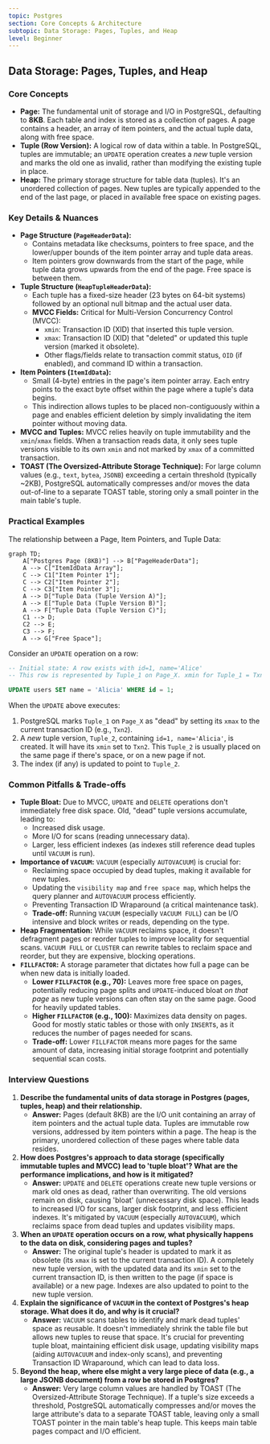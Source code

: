```yaml
---
topic: Postgres
section: Core Concepts & Architecture
subtopic: Data Storage: Pages, Tuples, and Heap
level: Beginner
---
```


## Data Storage: Pages, Tuples, and Heap
### Core Concepts

*   **Page:** The fundamental unit of storage and I/O in PostgreSQL, defaulting to **8KB**. Each table and index is stored as a collection of pages. A page contains a header, an array of item pointers, and the actual tuple data, along with free space.
*   **Tuple (Row Version):** A logical row of data within a table. In PostgreSQL, tuples are immutable; an `UPDATE` operation creates a *new* tuple version and marks the old one as invalid, rather than modifying the existing tuple in place.
*   **Heap:** The primary storage structure for table data (tuples). It's an unordered collection of pages. New tuples are typically appended to the end of the last page, or placed in available free space on existing pages.

### Key Details & Nuances

*   **Page Structure (`PageHeaderData`):**
    *   Contains metadata like checksums, pointers to free space, and the lower/upper bounds of the item pointer array and tuple data areas.
    *   Item pointers grow downwards from the start of the page, while tuple data grows upwards from the end of the page. Free space is between them.
*   **Tuple Structure (`HeapTupleHeaderData`):**
    *   Each tuple has a fixed-size header (23 bytes on 64-bit systems) followed by an optional null bitmap and the actual user data.
    *   **MVCC Fields:** Critical for Multi-Version Concurrency Control (MVCC):
        *   `xmin`: Transaction ID (XID) that inserted this tuple version.
        *   `xmax`: Transaction ID (XID) that "deleted" or updated this tuple version (marked it obsolete).
        *   Other flags/fields relate to transaction commit status, `OID` (if enabled), and command ID within a transaction.
*   **Item Pointers (`ItemIdData`):**
    *   Small (4-byte) entries in the page's item pointer array. Each entry points to the exact byte offset within the page where a tuple's data begins.
    *   This indirection allows tuples to be placed non-contiguously within a page and enables efficient deletion by simply invalidating the item pointer without moving data.
*   **MVCC and Tuples:** MVCC relies heavily on tuple immutability and the `xmin`/`xmax` fields. When a transaction reads data, it only sees tuple versions visible to its own `xmin` and not marked by `xmax` of a committed transaction.
*   **TOAST (The Oversized-Attribute Storage Technique):** For large column values (e.g., `text`, `bytea`, `JSONB`) exceeding a certain threshold (typically ~2KB), PostgreSQL automatically compresses and/or moves the data out-of-line to a separate TOAST table, storing only a small pointer in the main table's tuple.

### Practical Examples

The relationship between a Page, Item Pointers, and Tuple Data:

```mermaid
graph TD;
    A["Postgres Page (8KB)"] --> B["PageHeaderData"];
    A --> C["ItemIdData Array"];
    C --> C1["Item Pointer 1"];
    C --> C2["Item Pointer 2"];
    C --> C3["Item Pointer 3"];
    A --> D["Tuple Data (Tuple Version A)"];
    A --> E["Tuple Data (Tuple Version B)"];
    A --> F["Tuple Data (Tuple Version C)"];
    C1 --> D;
    C2 --> E;
    C3 --> F;
    A --> G["Free Space"];
```

Consider an `UPDATE` operation on a row:

```sql
-- Initial state: A row exists with id=1, name='Alice'
-- This row is represented by Tuple_1 on Page_X. xmin for Tuple_1 = Txn1.

UPDATE users SET name = 'Alicia' WHERE id = 1;
```

When the `UPDATE` above executes:

1.  PostgreSQL marks `Tuple_1` on `Page_X` as "dead" by setting its `xmax` to the current transaction ID (e.g., `Txn2`).
2.  A *new* tuple version, `Tuple_2`, containing `id=1, name='Alicia'`, is created. It will have its `xmin` set to `Txn2`. This `Tuple_2` is usually placed on the same page if there's space, or on a new page if not.
3.  The index (if any) is updated to point to `Tuple_2`.

### Common Pitfalls & Trade-offs

*   **Tuple Bloat:** Due to MVCC, `UPDATE` and `DELETE` operations don't immediately free disk space. Old, "dead" tuple versions accumulate, leading to:
    *   Increased disk usage.
    *   More I/O for scans (reading unnecessary data).
    *   Larger, less efficient indexes (as indexes still reference dead tuples until `VACUUM` is run).
*   **Importance of `VACUUM`:** `VACUUM` (especially `AUTOVACUUM`) is crucial for:
    *   Reclaiming space occupied by dead tuples, making it available for new tuples.
    *   Updating the `visibility map` and `free space map`, which helps the query planner and `AUTOVACUUM` process efficiently.
    *   Preventing Transaction ID Wraparound (a critical maintenance task).
    *   **Trade-off:** Running `VACUUM` (especially `VACUUM FULL`) can be I/O intensive and block writes or reads, depending on the type.
*   **Heap Fragmentation:** While `VACUUM` reclaims space, it doesn't defragment pages or reorder tuples to improve locality for sequential scans. `VACUUM FULL` or `CLUSTER` can rewrite tables to reclaim space and reorder, but they are expensive, blocking operations.
*   **`FILLFACTOR`:** A storage parameter that dictates how full a page can be when new data is initially loaded.
    *   **Lower `FILLFACTOR` (e.g., 70):** Leaves more free space on pages, potentially reducing page splits and `UPDATE`-induced bloat *on that page* as new tuple versions can often stay on the same page. Good for heavily updated tables.
    *   **Higher `FILLFACTOR` (e.g., 100):** Maximizes data density on pages. Good for mostly static tables or those with only `INSERT`s, as it reduces the number of pages needed for scans.
    *   **Trade-off:** Lower `FILLFACTOR` means more pages for the same amount of data, increasing initial storage footprint and potentially sequential scan costs.

### Interview Questions

1.  **Describe the fundamental units of data storage in Postgres (pages, tuples, heap) and their relationship.**
    *   **Answer:** Pages (default 8KB) are the I/O unit containing an array of item pointers and the actual tuple data. Tuples are immutable row versions, addressed by item pointers within a page. The heap is the primary, unordered collection of these pages where table data resides.
2.  **How does Postgres's approach to data storage (specifically immutable tuples and MVCC) lead to 'tuple bloat'? What are the performance implications, and how is it mitigated?**
    *   **Answer:** `UPDATE` and `DELETE` operations create new tuple versions or mark old ones as dead, rather than overwriting. The old versions remain on disk, causing 'bloat' (unnecessary disk space). This leads to increased I/O for scans, larger disk footprint, and less efficient indexes. It's mitigated by `VACUUM` (especially `AUTOVACUUM`), which reclaims space from dead tuples and updates visibility maps.
3.  **When an `UPDATE` operation occurs on a row, what physically happens to the data on disk, considering pages and tuples?**
    *   **Answer:** The original tuple's header is updated to mark it as obsolete (its `xmax` is set to the current transaction ID). A completely new tuple version, with the updated data and its `xmin` set to the current transaction ID, is then written to the page (if space is available) or a new page. Indexes are also updated to point to the new tuple version.
4.  **Explain the significance of `VACUUM` in the context of Postgres's heap storage. What does it do, and why is it crucial?**
    *   **Answer:** `VACUUM` scans tables to identify and mark dead tuples' space as reusable. It doesn't immediately shrink the table file but allows new tuples to reuse that space. It's crucial for preventing tuple bloat, maintaining efficient disk usage, updating visibility maps (aiding `AUTOVACUUM` and index-only scans), and preventing Transaction ID Wraparound, which can lead to data loss.
5.  **Beyond the heap, where else might a very large piece of data (e.g., a large JSONB document) from a row be stored in Postgres?**
    *   **Answer:** Very large column values are handled by TOAST (The Oversized-Attribute Storage Technique). If a tuple's size exceeds a threshold, PostgreSQL automatically compresses and/or moves the large attribute's data to a separate TOAST table, leaving only a small TOAST pointer in the main table's heap tuple. This keeps main table pages compact and I/O efficient.